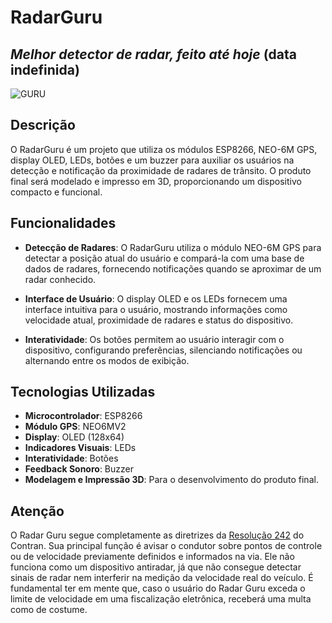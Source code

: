 # RadarGuru
## _Melhor detector de radar, feito até hoje_ (data indefinida)
![GURU](https://i.imgur.com/5sOp6yF.png)

## Descrição
O RadarGuru é um projeto que utiliza os módulos ESP8266, NEO-6M GPS, display OLED, LEDs, botões e um buzzer para auxiliar os usuários na detecção e notificação da proximidade de radares de trânsito. O produto final será modelado e impresso em 3D, proporcionando um dispositivo compacto e funcional.

## Funcionalidades

- **Detecção de Radares**: O RadarGuru utiliza o módulo NEO-6M GPS para detectar a posição atual do usuário e compará-la com uma base de dados de radares, fornecendo notificações quando se aproximar de um radar conhecido.

- **Interface de Usuário**: O display OLED e os LEDs fornecem uma interface intuitiva para o usuário, mostrando informações como velocidade atual, proximidade de radares e status do dispositivo.

- **Interatividade**: Os botões permitem ao usuário interagir com o dispositivo, configurando preferências, silenciando notificações ou alternando entre os modos de exibição.

## Tecnologias Utilizadas
-  **Microcontrolador**: ESP8266
-  **Módulo GPS**: NEO6MV2
-  **Display**: OLED (128x64)
-  **Indicadores Visuais**: LEDs
-  **Interatividade**: Botões
-  **Feedback Sonoro**: Buzzer
-  **Modelagem e Impressão 3D**: Para o desenvolvimento do produto final.

## Atenção
O Radar Guru segue completamente as diretrizes da [Resolução 242](https://www.gov.br/transportes/pt-br/assuntos/transito/conteudo-contran/resolucoes/resolucao_contran_242.pdf) do Contran. 
Sua principal função é avisar o condutor sobre pontos de controle ou de velocidade previamente definidos e informados na via. 
Ele não funciona como um dispositivo antiradar, já que não consegue detectar sinais de radar nem interferir na medição da velocidade real do veículo. 
É fundamental ter em mente que, caso o usuário do Radar Guru exceda o limite de velocidade em uma fiscalização eletrônica, receberá uma multa como de costume.
